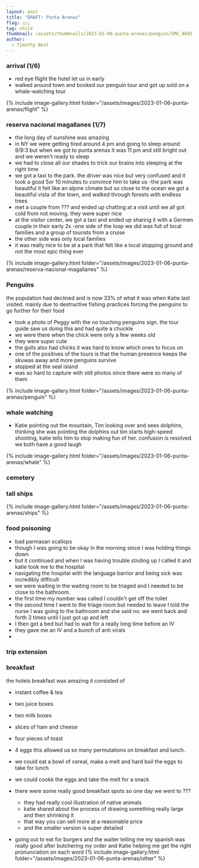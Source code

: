 ```yaml
---
layout: post
title: "DRAFT: Punta Arenas"
flag: 🇨🇱
tag: chile
thumbnail: /assets/thumbnails/2023-01-06-punta-arenas/penguin/IMG_4692.jpg
author:
  - Timothy Best
---
```


### arrival (1/6)

- red eye flight
  the hotel let us in early
- walked around town and booked our penguin tour and got up sold on a whale-watching tour

{% include image-gallery.html folder="/assets/images/2023-01-06-punta-arenas/flight" %}

### reserva nacional magallanes (1/7)

- the long day of sunshine was amazing
- in NY we were getting tired around 4 pm and going to sleep around 9/9:3 but when we got to punta arenas it was 11 pm and still bright out and we weren't ready to sleep
- we had to close all our shades to trick our brains into sleeping at the right time
- we got a taxi to the park. the driver was nice but very confused and it took a good 5or 10 minutes to convince him to take us
  -the park was beautiful it felt like an alpine climate but so close to the ocean
  we got a beautiful vista of the town, and walked through forests with endless trees
- met a couple from ??? and ended up chatting at a visit until we all got cold from not moving. they were super nice
- at the visitor center, we got a taxi and ended up sharing it with a Germen couple in their early 2s
  -one side of the loop we did was full of local families and a group of tourists from a cruise
- the other side was only local families
- it was really nice to be at a park that felt like a local stopping ground and not the most epic thing ever

{% include image-gallery.html folder="/assets/images/2023-01-06-punta-arenas/reserva-nacional-magallanes" %}

### Penguins

the population had declined and is now 33% of what it was when Katie last visited. mainly due to destructive fishing practices forcing the penguins to go further for their food

- took a photo of Peggy with the no touching penguins sign. the tour guide saw us doing this and had quite a chuckle
- we were there when the chick were only a few weeks old
- they were super cute
- the gulls also had chicks it was hard to know which ones to focus on
- one of the positives of the tours is that the human presence keeps the skuwas away and more penguins survive
- stopped at the seal island
- was so hard to capture with still photos since there were so many of them

{% include image-gallery.html folder="/assets/images/2023-01-06-punta-arenas/penguin" %}

### whale watching

- Katie pointing out the mountain, Tim looking over and sees dolphins, thinking she was pointing the dolphins out tim starts high-speed shooting, katie tells him to stop making fun of her. confusion is resolved. we both have a good laugh

{% include image-gallery.html folder="/assets/images/2023-01-06-punta-arenas/whale" %}

### cemetery

### tall ships

{% include image-gallery.html folder="/assets/images/2023-01-06-punta-arenas/ships" %}

### food poisoning

- bad parmasan scallops
- though I was going to be okay in the morning since I was holding things down
- but it continued and when I was having trouble stnding up I called it and katie took me to the hospital
- navigating the hospital with the language barrior and being sick was incredibly difficult
- we were waiting in the waiting room to be triaged and I needed to be close to the bathroom.
- the first time my number was called I couldn't get off the toilet
- the second time I went to the triage room but needed to leave I told the nurse I was going to the bathroom and she said no. we went back and forth 3 times until I just got up and left
- I then got a bed but had to wait for a really long time before an IV
- they gave me an IV and a bunch of anti virals
-

### trip extension

### breakfast

the hotels breakfast was amazing it consisted of

- instant coffee & tea
- two juice boxes
- two milk boxes
- slices of ham and cheese
- four pieces of toast
- 4 eggs
  this allowed us so many permutations on breakfast and lunch.
- we could eat a bowl of cereal, make a melt and hard boil the eggs to take for lunch
- we could cookk the eggs and take the melt for a snack

- there were some really good breakfast spots so one day we went to ???

  - they had really cool illustration of native animals
  - katie shared about the process of drawing something really large and then shrinking it
  - that way you can sell more at a reasonable price
  - and the smaller version is super detailed

- going out to eat for burgers and the waiter telling me my spanish was really good after butchering my order and Katie helping me get the right pronunciation on each word
  {% include image-gallery.html folder="/assets/images/2023-01-06-punta-arenas/other" %}
